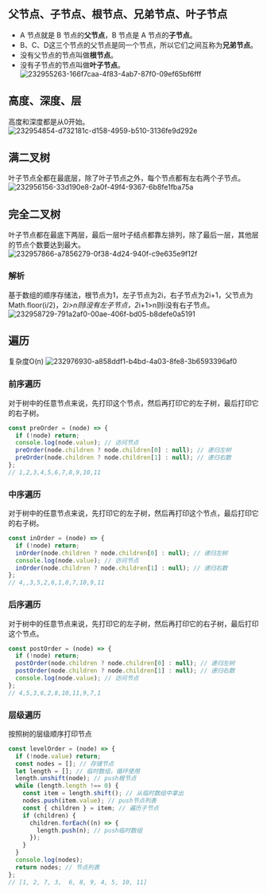 ## 父节点、子节点、根节点、兄弟节点、叶子节点

- A 节点就是 B 节点的**父节点**，B 节点是 A 节点的**子节点**。
- B、C、D这三个节点的父节点是同一个节点，所以它们之间互称为**兄弟节点**。
- 没有父节点的节点叫做**根节点**。
- 没有子节点的节点叫做**叶子节点**。
![232955263-166f7caa-4f83-4ab7-87f0-09ef65bf6fff](https://github.com/user-attachments/assets/b83b1b4d-39d2-4741-8d80-07518346a091)


## 高度、深度、层

高度和深度都是从0开始。
![232954854-d732181c-d158-4959-b510-3136fe9d292e](https://github.com/user-attachments/assets/fb3a3e31-7afa-4806-ae65-2d4a510af121)


## 满二叉树

叶子节点全都在最底层，除了叶子节点之外，每个节点都有左右两个子节点。
![232956156-33d190e8-2a0f-49f4-9367-6b8fe1fba75a](https://github.com/user-attachments/assets/48eee75c-d1b8-41e8-ba1b-f3c0e68fdc10)


## 完全二叉树

叶子节点都在最底下两层，最后一层叶子结点都靠左排列，除了最后一层，其他层的节点个数要达到最大。
![232957866-a7856279-0f38-4d24-940f-c9e635e9f12f](https://github.com/user-attachments/assets/7c157b95-041b-4fa5-ae1c-b3d7583ba643)


### 解析

基于数组的顺序存储法，根节点为1，左子节点为2i，右子节点为2i+1，父节点为Math.floor(i/2)，2*i>n则i没有左子节点，2*i+1>n则i没有右子节点。
![232958729-791a2af0-00ae-406f-bd05-b8defe0a5191](https://github.com/user-attachments/assets/f5c4c914-efb0-4689-8f6e-4aab3b7f9d2b)


## 遍历

复杂度O(n)
![232976930-a858ddf1-b4bd-4a03-8fe8-3b6593396af0](https://github.com/user-attachments/assets/926a6052-5083-41b3-a76e-91aba51155e1)

### 前序遍历

对于树中的任意节点来说，先打印这个节点，然后再打印它的左子树，最后打印它的右子树。

```jsx
const preOrder = (node) => {
  if (!node) return;
  console.log(node.value); // 访问节点
  preOrder(node.children ? node.children[0] : null); // 递归左树
  preOrder(node.children ? node.children[1] : null); // 递归右数
};
// 1,2,3,4,5,6,7,8,9,10,11
```

### 中序遍历

对于树中的任意节点来说，先打印它的左子树，然后再打印这个节点，最后打印它的右子树。

```jsx
const inOrder = (node) => {
  if (!node) return;
  inOrder(node.children ? node.children[0] : null); // 递归左树
  console.log(node.value); // 访问节点
  inOrder(node.children ? node.children[1] : null); // 递归右数
};
// 4,,3,5,2,6,1,8,7,10,9,11
```

### 后序遍历

对于树中的任意节点来说，先打印它的左子树，然后再打印它的右子树，最后打印这个节点。

```jsx
const postOrder = (node) => {
  if (!node) return;
  postOrder(node.children ? node.children[0] : null); // 递归左树
  postOrder(node.children ? node.children[1] : null); // 递归右数
  console.log(node.value); // 访问节点
};
// 4,5,3,6,2,8,10,11,9,7,1
```

### 层级遍历

按照树的层级顺序打印节点

```jsx
const levelOrder = (node) => {
  if (!node.value) return;
  const nodes = []; // 存储节点
  let length = []; // 临时数组，循环使用
  length.unshift(node); // push根节点
  while (length.length !== 0) {
    const item = length.shift(); // 从临时数组中拿出
    nodes.push(item.value); // push节点列表
    const { children } = item; // 遍历子节点
    if (children) {
      children.forEach((n) => {
        length.push(n); // push临时数组
      });
    }
  }
  console.log(nodes);
  return nodes; // 节点列表
};
// [1, 2, 7, 3,  6, 8, 9, 4, 5, 10, 11]
```